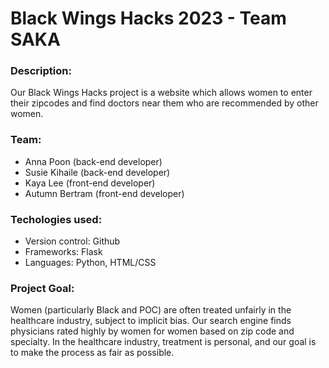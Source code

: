 # Black Wings Hacks 2023 - Team SAKA

### Description: 
Our Black Wings Hacks project is a website which allows women to enter their zipcodes and find doctors near them who are recommended by other women. 

### Team:
- Anna Poon (back-end developer)
- Susie Kihaile (back-end developer)
- Kaya Lee (front-end developer)
- Autumn Bertram (front-end developer)

### Techologies used:
- Version control: Github
- Frameworks: Flask
- Languages: Python, HTML/CSS

### Project Goal:
Women (particularly Black and POC) are often treated unfairly in the healthcare industry, subject to implicit bias. Our search engine finds physicians rated highly by women for women based on zip code and specialty. In the healthcare industry, treatment is personal, and our goal is to make the process as fair as possible.
